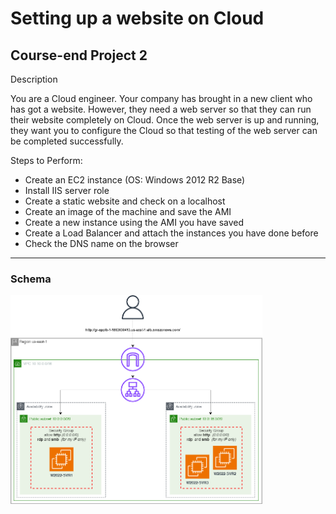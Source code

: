 # Setting up a website on Cloud
## Course-end Project 2

Description

You are a Cloud engineer. Your company has brought in a new client who has got a website. However, they need a web server so that they can run their website completely on Cloud. Once the web server is up and running, they want you to configure the Cloud so that testing of the web server can be completed successfully.
 
Steps to Perform:

- Create an EC2 instance (OS: Windows 2012 R2 Base)
- Install IIS server role
- Create a static website and check on a localhost
- Create an image of the machine and save the AMI
- Create a new instance using the AMI you have saved
- Create a Load Balancer and attach the instances you have done before
- Check the DNS name on the browser

<hr>

### Schema
<img src="./docs/schema.drawio.png" style="width:80%">